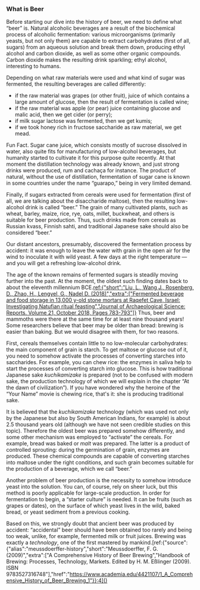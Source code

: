 ### What is Beer

Before starting our dive into the history of beer, we need to define what “beer” is. Natural alcoholic beverages are a result of the biochemical process of alcoholic fermentation: various microorganisms (primarily yeasts, but not only them) are capable to extract carbohydrates (first of all, sugars) from an aqueous solution and break them down, producing ethyl alcohol and carbon dioxide, as well as some other organic compounds. Carbon dioxide makes the resulting drink sparkling; ethyl alcohol, interesting to humans.

Depending on what raw materials were used and what kind of sugar was fermented, the resulting beverages are called differently:
  * if the raw material was grapes (or other fruit), juice of which contains a large amount of glucose, then the result of fermentation is called wine;
  * if the raw material was apple (or pear) juice containing glucose and malic acid, then we get cider (or perry);
  * if milk sugar lactose was fermented, then we get kumis;
  * if we took honey rich in fructose saccharide as raw material, we get mead.

Fun Fact. Sugar cane juice, which consists mostly of sucrose dissolved in water, also quite fits for manufacturing of low-alcohol beverages, but humanity started to cultivate it for this purpose quite recently. At that moment the distillation technology was already known, and just strong drinks were produced, rum and cachaça for instance. The product of natural, without the use of distillation, fermentation of sugar cane is known in some countries under the name “guarapo,” being in very limited demand.

Finally, if sugars extracted from cereals were used for fermentation (first of all, we are talking about the disaccharide maltose), then the resulting low-alcohol drink is called “beer.” The grain of many cultivated plants, such as wheat, barley, maize, rice, rye, oats, millet, buckwheat, and others is suitable for beer production. Thus, such drinks made from cereals as Russian kvass, Finnish sahti, and traditional Japanese sake should also be considered “beer.”

Our distant ancestors, presumably, discovered the fermentation process by accident: it was enough to leave the water with grain in the open air for the wind to inoculate it with wild yeast. A few days at the right temperature — and you will get a refreshing low-alcohol drink.

The age of the known remains of fermented sugars is steadily moving further into the past. At the moment, the oldest such finding dates back to about the eleventh millennium BCE.[ref:{"short":"Liu, L., Wang J., Rosenberg, D., Zhao, H., Lengyel, G., Nadel D. (2018)","extra":["Fermented beverage and food storage in 13,000 y-old stone mortars at Raqefet Cave, Israel: Investigating Natufian ritual feasting","Journal of Archaeological Science: Reports. Volume 21, October 2018, Pages 783-793"]}](https://www.sciencedirect.com/science/article/abs/pii/S2352409X18303468) Thus, beer and mammoths were there at the same time for at least nine thousand years! Some researchers believe that beer may be older than bread: brewing is easier than baking. But we would disagree with them, for two reasons.

First, cereals themselves contain little to no low-molecular carbohydrates: the main component of grain is starch. To get maltose or glucose out of it, you need to somehow activate the processes of converting starches into saccharides. For example, you can chew rice: the enzymes in saliva help to start the processes of converting starch into glucose. This is how traditional Japanese sake *kuchikamizake* is prepared (not to be confused with modern sake, the production technology of which we will explain in the chapter “At the dawn of civilization”). If you have wondered why the heroine of the “Your Name” movie is chewing rice, that's it: she is producing traditional sake.

It is believed that the *kuchikamizake* technology (which was used not only by the Japanese but also by South American Indians, for example) is about 2.5 thousand years old (although we have not seen credible studies on this topic). Therefore the oldest beer was prepared somehow differently, and some other mechanism was employed to “activate” the cereals. For example, bread was baked or *malt* was prepared. The latter is a product of controlled sprouting: during the germination of grain, enzymes are produced. These chemical compounds are capable of converting starches into maltose under the right conditions, and such grain becomes suitable for the production of a beverage, which we call “beer.”

Another problem of beer production is the necessity to somehow introduce yeast into the solution. You can, of course, rely on sheer luck, but this method is poorly applicable for large-scale production. In order for fermentation to begin, a “starter culture” is needed. It can be fruits (such as grapes or dates), on the surface of which yeast lives in the wild, baked bread, or yeast sediment from a previous cooking.

Based on this, we strongly doubt that ancient beer was produced by accident: “accidental” beer should have been obtained too rarely and being too weak, unlike, for example, fermented milk or fruit juices. Brewing was exactly a *technology*, one of the first mastered by mankind.[ref:{"source":{"alias":"meussdoerffer-history","short":"Meussdoerffer, F. G. (2009)","extra":\["A Comprehensive History of Beer Brewing","Handbook of Brewing: Processes, Technology, Markets. Edited by H. M. Eßlinger (2009). ISBN 9783527316748"\],"href":"https://www.academia.edu/4421107/1_A_Comprehensive_History_of_Beer_Brewing_1"}}:4]()
